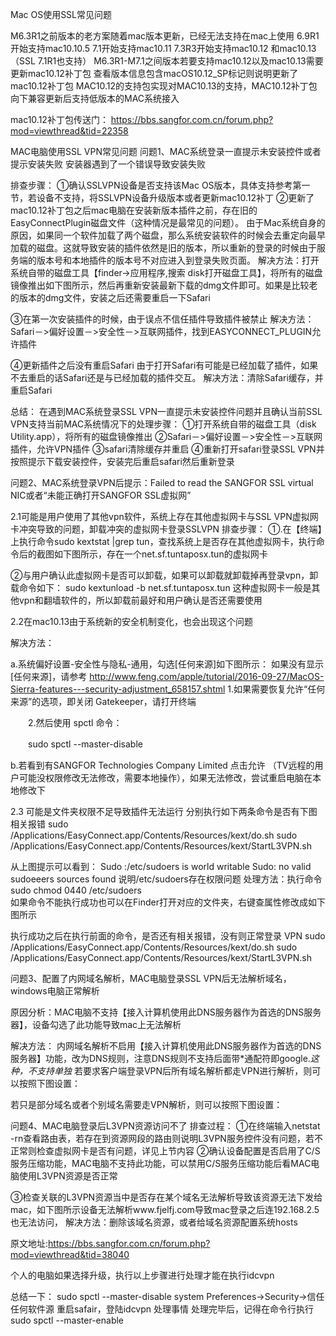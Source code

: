 Mac OS使用SSL常见问题 



M6.3R1之前版本的老方案随着mac版本更新，已经无法支持在mac上使用
6.9R1开始支持mac10.10.5
7.1开始支持mac10.11
7.3R3开始支持mac10.12 和mac10.13（SSL 7.1R1也支持）
M6.3R1-M7.1之间版本若要支持mac10.12以及mac10.13需要更新mac10.12补丁包
查看版本信息包含macOS10.12_SP标记则说明更新了mac10.12补丁包
MAC10.12的支持包实现对MAC10.13的支持，MAC10.12补丁包向下兼容更新后支持低版本的MAC系统接入

mac10.12补丁包传送门：
https://bbs.sangfor.com.cn/forum.php?mod=viewthread&tid=22358

MAC电脑使用SSL VPN常见问题
问题1、MAC系统登录一直提示未安装控件或者提示安装失败 安装器遇到了一个错误导致安装失败

  
  


排查步骤：
①确认SSLVPN设备是否支持该Mac OS版本，具体支持参考第一节，若设备不支持，将SSLVPN设备升级版本或者更新mac10.12补丁
②更新了mac10.12补丁包之后mac电脑在安装新版本插件之前，存在旧的EasyConnectPlugin磁盘文件（这种情况是最常见的问题）。
由于Mac系统自身的原因，如果同一个软件加载了两个磁盘，那么系统安装软件的时候会去重定向最早加载的磁盘。这就导致安装的插件依然是旧的版本，所以重新的登录的时候由于服务端的版本号和本地插件的版本号不对应进入到登录失败页面。
解决方法：打开系统自带的磁盘工具【finder->应用程序,搜索 disk打开磁盘工具】，将所有的磁盘镜像推出如下图所示，然后再重新安装最新下载的dmg文件即可。如果是比较老的版本的dmg文件，安装之后还需要重启一下Safari

  

③在第一次安装插件的时候，由于误点不信任插件导致插件被禁止
解决方法：Safari－>偏好设置－>安全性－>互联网插件，找到EASYCONNECT_PLUGIN允许插件
 

④更新插件之后没有重启Safari
由于打开Safari有可能是已经加载了插件，如果不去重启的话Safari还是与已经加载的插件交互。
解决方法：清除Safari缓存，并重启Safari

总结：
在遇到MAC系统登录SSL VPN一直提示未安装控件问题并且确认当前SSL VPN支持当前MAC系统情况下的处理步骤：
①打开系统自带的磁盘工具（disk Utility.app），将所有的磁盘镜像推出
②Safari－>偏好设置－>安全性－>互联网插件，允许VPN插件
③safari清除缓存并重启
④重新打开safari登录SSL VPN并按照提示下载安装控件，安装完后重启safari然后重新登录








问题2、MAC系统登录VPN后提示：Failed to read the SANGFOR SSL virtual NIC或者“未能正确打开SANGFOR SSL虚拟网”


   



2.1可能是用户使用了其他vpn软件，系统上存在其他虚拟网卡与SSL VPN虚拟网卡冲突导致的问题，卸载冲突的虚拟网卡登录SSLVPN
排查步骤：
①.在【终端】上执行命令sudo kextstat |grep tun，查找系统上是否存在其他虚拟网卡，执行命令后的截图如下图所示，存在一个net.sf.tuntaposx.tun的虚拟网卡
 

②与用户确认此虚拟网卡是否可以卸载，如果可以卸载就卸载掉再登录vpn，卸载命令如下：
sudo  kextunload -b net.sf.tuntaposx.tun
这种虚拟网卡一般是其他vpn和翻墙软件的，所以卸载前最好和用户确认是否还需要使用



2.2在mac10.13由于系统新的安全机制变化，也会出现这个问题

  

解决方法：

a.系统偏好设置-安全性与隐私-通用，勾选[任何来源]如下图所示：
如果没有显示[任何来源]，请参考
http://www.feng.com/apple/tutorial/2016-09-27/MacOS-Sierra-features---security-adjustment_658157.shtml
1.如果需要恢复允许“任何来源”的选项，即关闭 Gatekeeper，请打开终端

　　2.然后使用 spctl 命令：

　　sudo spctl --master-disable

 

b.若看到有SANGFOR Technologies Company Limited 点击允许  （TV远程的用户可能没权限修改无法修改，需要本地操作），如果无法修改，尝试重启电脑在本地修改下

 




2.3 可能是文件夹权限不足导致插件无法运行
分别执行如下两条命令是否有下图相关报错
sudo /Applications/EasyConnect.app/Contents/Resources/kext/do.sh
sudo /Applications/EasyConnect.app/Contents/Resources/kext/StartL3VPN.sh
 

从上图提示可以看到：
Sudo :/etc/sudoers is world writable
Sudo: no valid sudoeeers sources found
说明/etc/sudoers存在权限问题
处理方法：执行命令sudo  chmod 0440  /etc/sudoers  
如果命令不能执行成功也可以在Finder打开对应的文件夹，右键查属性修改成如下图所示

 

执行成功之后在执行前面的命令，是否还有相关报错，没有则正常登录
VPN
sudo /Applications/EasyConnect.app/Contents/Resources/kext/do.sh
sudo /Applications/EasyConnect.app/Contents/Resources/kext/StartL3VPN.sh





问题3、配置了内网域名解析，MAC电脑登录SSL VPN后无法解析域名，windows电脑正常解析

原因分析：MAC电脑不支持【接入计算机使用此DNS服务器作为首选的DNS服务器】，设备勾选了此功能导致mac上无法解析

 
解决方法：
内网域名解析不启用【接入计算机使用此DNS服务器作为首选的DNS服务器】功能，改为DNS规则，注意DNS规则不支持后面带*通配符即google.*这种，不支持单独*
若要求客户端登录VPN后所有域名解析都走VPN进行解析，则可以按照下图设置：

    

若只是部分域名或者个别域名需要走VPN解析，则可以按照下图设置：
 


问题4、MAC电脑登录后L3VPN资源访问不了
排查过程：
  ①在终端输入netstat -rn查看路由表，若存在到资源网段的路由则说明L3VPN服务控件没有问题，若不正常则检查虚拟网卡是否有问题，详见上节内容
  ②确认设备配置是否启用了C/S服务压缩功能，MAC电脑不支持此功能，可以禁用C/S服务压缩功能后看MAC电脑使用L3VPN资源是否正常
 

③检查关联的L3VPN资源当中是否存在某个域名无法解析导致该资源无法下发给mac，如下图所示设备无法解析www.fjelfj.com导致mac登录之后连192.168.2.5也无法访问，
解决方法：删除该域名资源，或者给域名资源配置系统hosts
 
 
 
 
 原文地址:https://bbs.sangfor.com.cn/forum.php?mod=viewthread&tid=38040
 
 个人的电脑如果选择升级，执行以上步骤进行处理才能在执行idcvpn
 
 总结一下：
 sudo spctl --master-disable
 system Preferences->Security->信任任何软件源
 重启safair，登陆idcvpn 处理事情
 处理完毕后，记得在命令行执行
 sudo spctl --master-enable